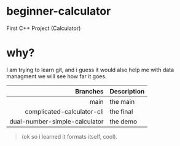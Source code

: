 # beginner-calculator
First C++ Project (Calculator)

# why?
I am trying to learn git, and i guess it would also help me with data managment we will see how far it goes.


|               Branches            | Description |
|----------------------------------:|------------ |
|                main               | the main    |
|    complicated-calculator-cli     | the final   |
|   dual-number-simple-calculator   | the demo    |

>(ok so i learned it formats itself, cool).



